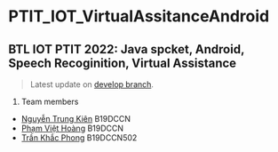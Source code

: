 # PTIT_IOT_VirtualAssitanceAndroid

## BTL IOT PTIT 2022: Java spcket, Android, Speech Recoginition, Virtual Assistance

> Latest update on [develop branch](https://github.com/Gn0hp/PTIT_IOT_VirtualAssitanceAndroid/tree/develop).

1. Team members
  - [Nguyễn Trung Kiên](https://github.com/kiennt2781) B19DCCN
  - [Phạm Việt Hoàng](https://github.com/pvhoang245) B19DCCN
  - [Trần Khắc Phong](https://github.com/Gn0hp) B19DCCN502

